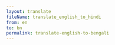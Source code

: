 ```yaml
--- 
layout: translate 
fileName: translate_english_to_hindi 
from: en
to: bn 
permalink: translate-english-to-bengali
---
```

